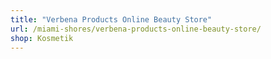 ```yaml
---
title: "Verbena Products Online Beauty Store"
url: /miami-shores/verbena-products-online-beauty-store/
shop: Kosmetik
---
```

